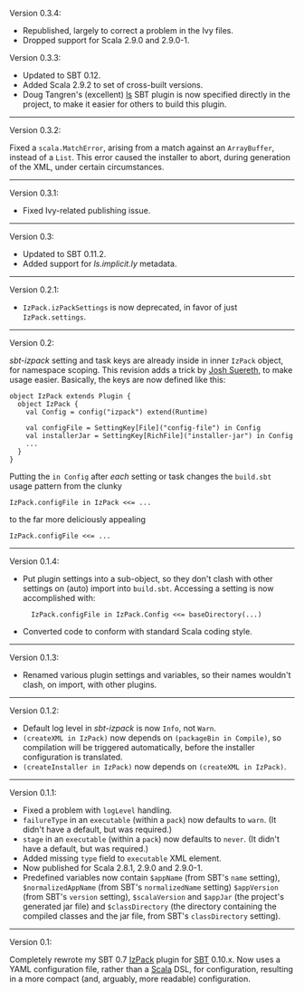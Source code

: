 Version 0.3.4:

* Republished, largely to correct a problem in the Ivy files.
* Dropped support for Scala 2.9.0 and 2.9.0-1.

Version 0.3.3:

* Updated to SBT 0.12.
* Added Scala 2.9.2 to set of cross-built versions.
* Doug Tangren's (excellent) [ls](http://ls.implicit.ly/) SBT plugin is now
  specified directly in the project, to make it easier for others to build
  this plugin.

----

Version 0.3.2:

Fixed a `scala.MatchError`, arising from a match against an `ArrayBuffer`,
instead of a `List`. This error caused the installer to abort, during
generation of the XML, under certain circumstances.

----

Version 0.3.1:

* Fixed Ivy-related publishing issue.

----

Version 0.3:

* Updated to SBT 0.11.2.
* Added support for *ls.implicit.ly* metadata.

----

Version 0.2.1:

* `IzPack.izPackSettings` is now deprecated, in favor of just `IzPack.settings`.

----

Version 0.2:

*sbt-izpack* setting and task keys are already inside in inner `IzPack` object,
for namespace scoping. This revision adds a trick by [Josh Suereth][], to make
usage easier. Basically, the keys are now defined like this:

    object IzPack extends Plugin {
      object IzPack {
        val Config = config("izpack") extend(Runtime)

        val configFile = SettingKey[File]("config-file") in Config
        val installerJar = SettingKey[RichFile]("installer-jar") in Config
        ...
      }
    }

Putting the `in Config` after *each* setting or task changes the `build.sbt`
usage pattern from the clunky

    IzPack.configFile in IzPack <<= ...

to the far more deliciously appealing

    IzPack.configFile <<= ...

[Josh Suereth]: http://suereth.blogspot.com/

----

Version 0.1.4:

* Put plugin settings into a sub-object, so they don't clash with
  other settings on (auto) import into `build.sbt`. Accessing a setting
  is now accomplished with:

        IzPack.configFile in IzPack.Config <<= baseDirectory(...)

* Converted code to conform with standard Scala coding style.

----

Version 0.1.3:

* Renamed various plugin settings and variables, so their names wouldn't
  clash, on import, with other plugins.

----

Version 0.1.2:

* Default log level in *sbt-izpack* is now `Info`, not `Warn`.
* `(createXML in IzPack)` now depends on `(packageBin in Compile)`, so
  compilation will be triggered automatically, before the installer
  configuration is translated.
* `(createInstaller in IzPack)` now depends on `(createXML in IzPack)`.

----

Version 0.1.1:

* Fixed a problem with `logLevel` handling.
* `failureType` in an `executable` (within a `pack`) now defaults to
  `warn`. (It didn't have a default, but was required.)
* `stage` in an `executable` (within a `pack`) now defaults to
  `never`. (It didn't have a default, but was required.)
* Added missing `type` field to `executable` XML element.
* Now published for Scala 2.8.1, 2.9.0 and 2.9.0-1.
* Predefined variables now contain `$appName` (from SBT's `name` setting),
  `$normalizedAppName` (from SBT's `normalizedName` setting) `$appVersion`
  (from SBT's `version` setting), `$scalaVersion` and `$appJar` (the
  project's generated jar file) and `$classDirectory` (the directory
  containing the compiled classes and the jar file, from SBT's
  `classDirectory` setting).

----

Version 0.1:

Completely rewrote my SBT 0.7 [IzPack][] plugin for [SBT][] 0.10.x. Now
uses a YAML configuration file, rather than a [Scala][] DSL, for
configuration, resulting in a more compact (and, arguably, more readable)
configuration.

[Izpack]: http://izpack.org/
[Scala]: http://www.scala-lang.org/
[SBT]: https://github.com/harrah/xsbt/


